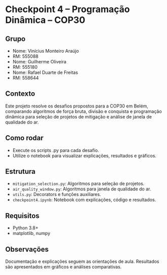 # Checkpoint 4 – Programação Dinâmica – COP30

## Grupo
- Nome: Vinícius Monteiro Araújo
- RM: 555088
- Nome: Guilherme Oliveira
- RM: 555180 
- Nome: Rafael Duarte de Freitas
- RM: 558644

## Contexto
Este projeto resolve os desafios propostos para a COP30 em Belém, comparando algoritmos de força bruta, divisão e conquista e programação dinâmica para seleção de projetos de mitigação e análise de janela de qualidade do ar.

## Como rodar
- Execute os scripts .py para cada desafio.
- Utilize o notebook para visualizar explicações, resultados e gráficos.

## Estrutura
- `mitigation_selection.py`: Algoritmos para seleção de projetos.
- `air_quality_window.py`: Algoritmos para janela de qualidade do ar.
- `utils.py`: Decorators e funções auxiliares.
- `checkpoint4.ipynb`: Notebook com explicações, código e resultados.

## Requisitos
- Python 3.8+
- matplotlib, numpy

## Observações
Documentação e explicações seguem as orientações de aula. Resultados são apresentados em gráficos e análises comparativas.
